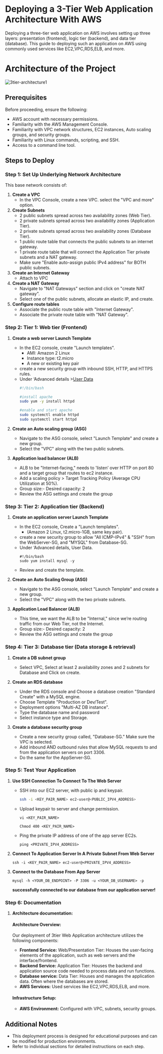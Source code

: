 # Deploying a 3-Tier Web Application Architecture With AWS
Deploying a three-tier web application on AWS involves setting up three layers: presentation (frontend), logic tier (backend), and data tier (database).
This guide to deploying such an application on AWS using commonly used services like EC2,VPC,RDS,ELB, and more.

# Architecture of the Project
![3tier-architecture1](https://github.com/Shimanshushinde/3-Tier-Web-Application-Architecture-with-AWS/assets/137445826/956b9025-fbba-4631-bd83-cdd8a36cae1e)

## Prerequisites

Before proceeding, ensure the following:

- AWS account with necessary permissions.
- Familiarity with the AWS Management Console.
- Familiarity with VPC network structures, EC2 instances, Auto scaling groups, and security groups.
- Familiarity with Linux commands, scripting, and SSH.
- Access to a command line tool.

## Steps to Deploy
### Step 1: Set Up Underlying Network Architecture
This base network consists of:
1. **Create a VPC**
   - In the VPC Console, create a new VPC. select the "VPC and more" option.
2. **Create Subnets**
   - 2 public subnets spread across two availability zones (Web Tier).
   - 2 private subnets spread across two availability zones (Application Tier).
   - 2 private subnets spread across two availability zones (Database Tier).
   - 1 public route table that connects the public subnets to an internet gateway.
   - 1 private route table that will connect the Application Tier private subnets and a NAT gateway.
   - Make sure "Enable auto-assign public IPv4 address" for BOTH public subnets.
3. **Create an Internet Gateway**
   - Attach to VPC     
3. **Create a NAT Gateway**
   - Navigate to "NAT Gateways" section and click on "create NAT gateway".
   - Select one of the public subnets, allocate an elastic IP, and create.
4. **Configure route tables**
   - Associate the public route table with "Internet Gateway".
   - Associate the private route table with "NAT Gateway".
### Step 2: Tier 1: Web tier (Frontend)
1. **Create a web server Launch Template**
   - In the EC2 console, create "Launch templates".
     - AMI: Amazon 2 Linux
     - Instance type: t2.micro 
     - A new or existing key pair
   - create a new security group with inbound SSH, HTTP, and HTTPS rules.
   - Under ‘Advanced details >[User Data](https://github.com/Shimanshushinde/3-Tier-Web-Application-Architecture-with-AWS/blob/e687d4a2beda1a7585e19ee079ef285c3787610e/User%20Data)
     ```sh
     #!/bin/bash

     #install apache
     sudo yum -y install httpd

     #enable and start apache
     sudo systemctl enable httpd
     sudo systemctl start httpd
     ```


2. **Create an Auto scaling group (ASG)**
   - Navigate to the ASG console, select "Launch Template" and create a new group.
   - Select the "VPC" along with the two public subnets.

3. **Application load balancer (ALB)**
   - ALB to be "Internet-facing," needs to 'listen’ over HTTP on port 80 and a target group that routes to ec2 instance.
   - Add a scaling policy > Target Tracking Policy (Average CPU Utilization at 50%).
   - Group size:- Desired capacity: 2
   - Review the ASG settings and create the group
  
### Step 3: Tier 2: Application tier (Backend)
1. **Create an application server Launch Template**
   - In the EC2 console, Create a "Launch templates".
      - (Amazon 2 Linux, t2.micro-1GB, same key pair).
   - create a new security group to allow "All ICMP–IPv4" & "SSH" from the WebServer-SG, and "MYSQL" from Database-SG.
   - Under ‘Advanced details, User Data.
       ```
       #!/bin/bash
       sudo yum install mysql -y
       ```
   - Review and create the template.

2. **Create an Auto Scaling Group (ASG)**
   - Navigate to the ASG console, select "Launch Template" and create a new group.
   - Select the "VPC" along with the two private subnets.

3. **Application Load Balancer (ALB)**
   - This time, we want the ALB to be "Internal," since we’re routing traffic from our Web Tier, not the Internet.
   - Group size:- Desired capacity: 2
   - Review the ASG settings and create the group

### Step 4: Tier 3: Database tier (Data storage & retrieval)
1. **Create a DB subnet group**
   - Select VPC, Select at least 2 availability zones and 2 subnets for Database and Click on create.
    
2. **Create an RDS database**
   - Under the RDS console and Choose a database creation "Standard Create" with a MySQL engine.
   - Choose Template "Production or Dev/Test".
   - Deployment options "Multi-AZ DB instance".
   - Type the database name and password
   - Select instance type and Storage.
    
3. **Create a database security group**
   - Create a new security group called, "Database-SG." Make sure the VPC is selected.
   - Add inbound AND outbound rules that allow MySQL requests to and from the application servers on port 3306.
   - Do the same for the AppServer-SG.

### Step 5: Test Your Application
1. **Use SSH Connection To Connect To The Web Server**
   - SSH into our EC2 server, with public ip and keypair.
  
     ```sh
     ssh -i <KEY_PAIR_NAME> ec2-user@<PUBLIC_IPV4_ADDRESS>
     ```
   - Upload keypair to server and change permission.
     ```
     vi <KEY_PAIR_NAME>
     ```
     ```
     Chmod 400 <KEY_PAIR_NAME>
     ```
   - Ping the private IP address of one of the app server EC2s.
     ```
     ping <PRIVATE_IPV4_ADDRESS>
     ```
2. **Connect To Application Server In A Private Subnet From Web Server**
   
     ```
     ssh -i <KEY_PAIR_NAME> ec2-user@<PRIVATE_IPV4_ADDRESS>
     ```
3. **Connect to the Database From App Server**

   ```
   mysql -h <YOUR_DB_ENDPOINT> -P 3306 -u <YOUR_DB_USERNAME> -p
   ```
   **successfully connected to our database from our application server!**

### Step 6: Documentation

1. **Architecture documentation:**

    #### Architecture Overview:

    Our deployment of 3tier Web Application architecture utilizes the following components:

    - **Frontend Service:** Web/Presentation Tier: Houses the user-facing elements of the application, such as web servers and the interface/frontend.
    - **Backend Service:** Application Tier: Houses the backend and application source code needed to process data and run functions.
    - **Database service:** Data Tier: Houses and manages the application data. Often where the databases are stored.
    - **AWS Services:** Used services like EC2,VPC,RDS,ELB, and more.
   
     #### Infrastructure Setup:

    - **AWS Environment:** Configured with VPC, subnets, security groups.


## Additional Notes

- This deployment process is designed for educational purposes and can be modified for production environments.
- Refer to individual sections for detailed instructions on each step.

